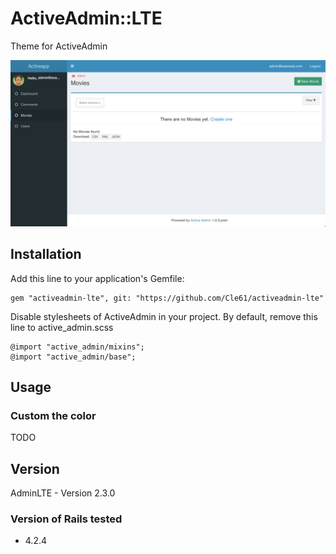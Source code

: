 # ActiveAdmin::LTE

Theme for ActiveAdmin

![Alt text](/doc/skin.png?raw=true "Optional Title")

## Installation

Add this line to your application's Gemfile:

    gem "activeadmin-lte", git: "https://github.com/Cle61/activeadmin-lte"

Disable stylesheets of ActiveAdmin in your project. By default, remove this line to active_admin.scss
```
@import "active_admin/mixins";
@import "active_admin/base";
```

## Usage

### Custom the color

TODO

## Version

AdminLTE - Version 2.3.0

### Version of Rails tested

- 4.2.4